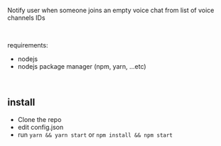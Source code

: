 Notify user when someone joins an empty voice chat from list of voice channels IDs

<br>

requirements:

-   nodejs
-   nodejs package manager (npm, yarn, ...etc)

<br>

## install

-   Clone the repo
-   edit config.json
-   run `yarn && yarn start` or `npm install && npm start`
